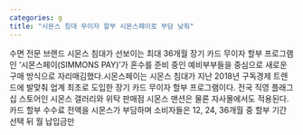 ```yaml
---
categories: g
title: "시몬스 침대 무이자 할부 시몬스페이로 부담 낮춰"
---
```

수면 전문 브랜드 시몬스 침대가 선보이는 최대 36개월 장기 카드 무이자 할부 프로그램인 ‘시몬스페이(SIMMONS PAY)’가 혼수를 준비 중인 예비부부들을 중심으로 새로운 구매 방식으로 자리매김했다.시몬스페이는 시몬스 침대가 지난 2018년 구독경제 트렌드에 발맞춰 업계 최초로 도입한 장기 카드 무이자 할부 프로그램이다. 전국 직영 플래그십 스토어인 시몬스 갤러리와 위탁 판매점 시몬스 맨션은 물론 자사몰에서도 적용된다.카드 할부 수수료 전액을 시몬스가 부담하며 소비자들은 12, 24, 36개월 중 할부 기간 선택 뒤 월 납입금만